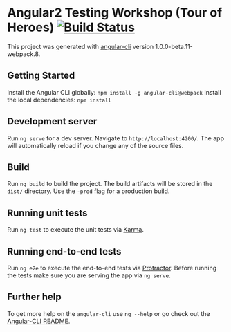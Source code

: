 # Angular2 Testing Workshop (Tour of Heroes) [![Build Status](https://travis-ci.org/angular-workshops/angular2-testing.svg?branch=master)](https://travis-ci.org/angular-workshops/angular2-testing)

This project was generated with [angular-cli](https://github.com/angular/angular-cli) version 1.0.0-beta.11-webpack.8.

## Getting Started

Install the Angular CLI globally: `npm install -g angular-cli@webpack`
Install the local dependencies: `npm install`

## Development server

Run `ng serve` for a dev server. Navigate to `http://localhost:4200/`. The app will automatically reload if you change any of the source files.

## Build

Run `ng build` to build the project. The build artifacts will be stored in the `dist/` directory. Use the `-prod` flag for a production build.

## Running unit tests

Run `ng test` to execute the unit tests via [Karma](https://karma-runner.github.io).

## Running end-to-end tests

Run `ng e2e` to execute the end-to-end tests via [Protractor](http://www.protractortest.org/).
Before running the tests make sure you are serving the app via `ng serve`.

## Further help

To get more help on the `angular-cli` use `ng --help` or go check out the [Angular-CLI README](https://github.com/angular/angular-cli/blob/master/README.md).
